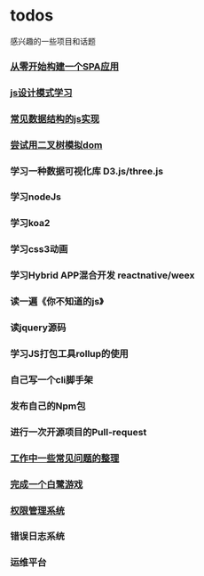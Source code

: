 # todos
感兴趣的一些项目和话题 

### [从零开始构建一个SPA应用](https://github.com/youkinn/spa-demo/wiki)
### [js设计模式学习](https://github.com/youkinn/pattern)
### [常见数据结构的js实现](https://github.com/youkinn/reading)
### [尝试用二叉树模拟dom](https://github.com/youkinn/vdom)
### 学习一种数据可视化库 D3.js/three.js
### 学习nodeJs
### 学习koa2
### 学习css3动画
### 学习Hybrid APP混合开发 reactnative/weex
### 读一遍《你不知道的js》
### 读jquery源码
### 学习JS打包工具rollup的使用
### 自己写一个cli脚手架
### 发布自己的Npm包
### 进行一次开源项目的Pull-request
### [工作中一些常见问题的整理](https://github.com/youkinn/work-nodes)
### [完成一个白鹭游戏](https://github.com/youkinn/pokemon)

### [权限管理系统](https://github.com/youkinn/rbac)
### 错误日志系统
### 运维平台
